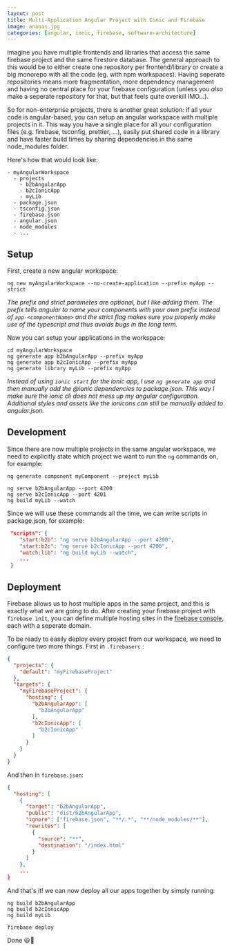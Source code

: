 ```yaml
---
layout: post
title: Multi-Application Angular Project with Ionic and Firebase
image: ananas.jpg
categories: [angular, ionic, firebase, software-architecture]
---
```


Imagine you have multiple frontends and libraries that access the same firebase project and the same firestore database.
The general approach to this would be to either create one repository per frontend/library or create a big monorepo with all the code (eg. with npm workspaces). Having seperate repositories means more fragmentation, more dependency management and having no central place for your firebase configuration (unless you _also_ make a seperate repository for that, but that feels quite overkill IMO...). 

So for non-enterprise projects, there is another great solution: if all your code is angular-based, you can setup an angular workspace with multiple projects in it. This way you have a single place for all your configuration files (e.g. firebase, tsconfig, prettier, ...), easily put shared code in a library and have faster build times by sharing dependencies in the same node_modules folder.

Here's how that would look like:

```
- myAngularWorkspace
  - projects
    - b2bAngularApp
    - b2cIonicApp
    - myLib
  - package.json
  - tsconfig.json
  - firebase.json
  - angular.json
  - node_modules
  - ...
```

## Setup
First, create a new angular workspace:

```
ng new myAngularWorkspace --no-create-application --prefix myApp --strict
```

_The prefix and strict parametes are optional, but I like adding them. The prefix tells angular to name your components with your own prefix instead of `app-<componentName>` and the strict flag makes sure you properly make use of the typescript and thus avoids bugs in the long term._

Now you can setup your applications in the workspace:

```
cd myAngularWorkspace
ng generate app b2bAngularApp --prefix myApp
ng generate app b2cIonicApp --prefix myApp
ng generate library myLib --prefix myApp
```

_Instead of using `ionic start` for the ionic app, I use `ng generate app` and then manually add the @ionic dependencies to package.json. This way I make sure the ionic cli does not mess up my angular configuration. Additional styles and assets like the ionicons can still be manually added to angular.json._

## Development

Since there are now multiple projects in the same angular workspace, we need to explicitly state which project we want to run the `ng` commands on, for example:

```
ng generate component myComponent --project myLib

ng serve b2bAngularApp --port 4200
ng serve b2cIonicApp --port 4201
ng build myLib --watch
```

Since we will use these commands all the time, we can write scripts in package.json, for example:

```json
 "scripts": {
    "start:b2b": "ng serve b2bAngularApp --port 4200",
    "start:b2c": "ng serve b2cIonicApp --port 4200",
    "watch:lib": "ng build myLib --watch",
    ...
 }
```

## Deployment
Firebase allows us to host multiple apps in the same project, and this is exactly what we are going to do. After creating your firebase project with `firebase init`, you can define multiple hosting sites in the [firebase console](https://console.firebase.google.com/), each with a seperate domain.

To be ready to easily deploy every project from our workspace, we need to configure two more things. First in `.firebaserc` :

```json
{
  "projects": {
    "default": "myFirebaseProject"
  },
  "targets": {
    "myFirebaseProject": {
      "hosting": {
        "b2bAngularApp": [
          "b2bAngularApp"
        ],
        "b2cIonicApp": [
          "b2cIonicApp"
        ]
      }
    }
  }
}
```

And then in `firebase.json`:
```json
{
  "hosting": [
    {
      "target": "b2bAngularApp",
      "public": "dist/b2bAngularApp",
      "ignore": ["firebase.json", "**/.*", "**/node_modules/**"],
      "rewrites": [
        {
          "source": "**",
          "destination": "/index.html"
        }
      ]
    },
    ...
}
```

And that's it! we can now deploy all our apps together by simply running:
```
ng build b2bAngularApp
ng build b2cIonicApp
ng build myLib

firebase deploy
```

Done 😃🎉
